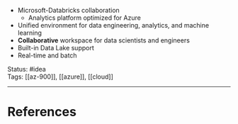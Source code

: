 - ﻿﻿Microsoft-Databricks collaboration
	- ﻿﻿Analytics platform optimized for Azure
- ﻿﻿Unified environment for data engineering, analytics, and machine learning
- ﻿﻿**Collaborative** workspace for data scientists and engineers
- ﻿﻿Built-in Data Lake support
- ﻿﻿Real-time and batch

Status: #idea  
Tags: [[az-900]], [[azure]], [[cloud]]  

---
# References